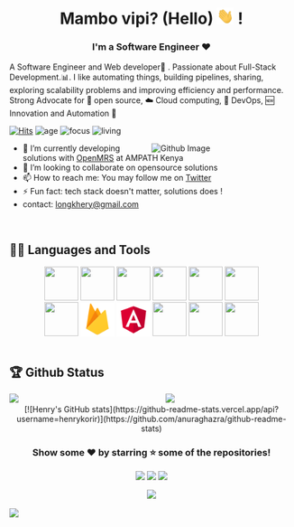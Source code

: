 <h1 align="center"> Mambo vipi? (Hello)  <img src="https://raw.githubusercontent.com/ABSphreak/ABSphreak/master/gifs/Hi.gif" width="30px"> ! </h1>
<h3 align="center">I'm a Software Engineer ❤ </h3>
  
A Software Engineer and Web developer🎯 . Passionate about Full-Stack Development.:bar_chart:. I like automating things, building pipelines, sharing, exploring scalability problems and improving efficiency and performance. Strong Advocate for 📜 open source, :cloud: Cloud computing, 🚀 DevOps, :new: Innovation and Automation :robot: 

[![Hits](https://hits.seeyoufarm.com/api/count/incr/badge.svg?url=https%3A%2F%2Fgithub.com%2Fhenrykorir)](https://hits.seeyoufarm.com)
![age](https://img.shields.io/badge/age-none-blue)
![focus](https://img.shields.io/badge/focus-FullStack-brightgreen)
![living](https://img.shields.io/badge/living-p2p-3c9)

<img width="50%" align="right" alt="Github Image" src="https://raw.githubusercontent.com/onimur/.github/master/.resources/git-header.svg" />

- 🌱 I’m currently developing solutions with <a href="[https://github.com/supabase](https://github.com/openmrs)">OpenMRS</a> at AMPATH Kenya
- 👯 I’m looking to collaborate on opensource solutions
- 📫 How to reach me: You may follow me on [Twitter](https://www.twitter.com/k04ir) 
- ⚡ Fun fact: tech stack doesn't matter, solutions does !
- contact: longkhery@gmail.com
<br />


## 👨‍💻 Languages and Tools

<div align="center">
<img  height="60" width="60" src="https://img.icons8.com/color/48/000000/c-programming.png?raw=true"/>
<img  height="60" width="60" src="https://img.icons8.com/color/96/000000/c-plus-plus-logo.png?raw=true"/>
<img  height="60" width="60" src="https://img.icons8.com/color/48/000000/javascript.png"/>
<img  height="60" width="60" src="https://img.icons8.com/color/48/000000/css3.png?raw=true "/>
<img  height="60" width="60" src="https://img.icons8.com/color/48/000000/html-5--v1.png?raw=true"/>
<img  height="60" width="60" src="https://img.icons8.com/color/452/mongodb.png">

<br>
<img height="60" width="60" src="https://img.icons8.com/color/48/000000/react-native.png"/>
<img height="60" src="https://raw.githubusercontent.com/github/explore/80688e429a7d4ef2fca1e82350fe8e3517d3494d/topics/firebase/firebase.png">
<img height="60" src="https://raw.githubusercontent.com/github/explore/80688e429a7d4ef2fca1e82350fe8e3517d3494d/topics/angular/angular.png">
<img height="60" width="60" src="https://img.icons8.com/color/48/000000/postgreesql.png"/>
<img height="60" width="60" src="https://img.icons8.com/color/48/000000/sql.png"/>
<img height="60" width="60" src="https://img.icons8.com/color/48/000000/nodejs.png"/>

</div>

<br >

## 🏆 Github Status

<img  src="https://github-readme-stats.vercel.app/api?username=henrykorir&show_icons=true&hide_border=true&theme=dark" width="45%" align="right" >

<img  src="https://github-readme-streak-stats.herokuapp.com/?user=henrykorir&theme=dark" width="45%" >

<br>

<div align="center">
[![Henry's GitHub stats](https://github-readme-stats.vercel.app/api?username=henrykorir)](https://github.com/anuraghazra/github-readme-stats)

### Show some ❤️ by starring ⭐ some of the repositories!


[<img src="https://img.shields.io/badge/linkedin-%230077B5.svg?&style=for-the-badge&logo=linkedin&logoColor=white">](https://www.linkedin.com/in/henrykorir/)
[<img src="https://img.shields.io/badge/twitter-%231877F2.svg?&style=for-the-badge&logo=twitter&logoColor=white">](https://www.twitter.com/k04ir/)
[<img src="https://img.shields.io/badge/facebook-%231877F2.svg?&style=for-the-badge&logo=facebook&logoColor=white">](https://www.facebook.com/henrykorir/)


<a href="https://dev.to/henrykorir"><img height="50" src="https://d2fltix0v2e0sb.cloudfront.net/dev-badge.svg"></a>

</div>

![](https://raw.githubusercontent.com/halfrost/halfrost/master/icons/header_.png)


